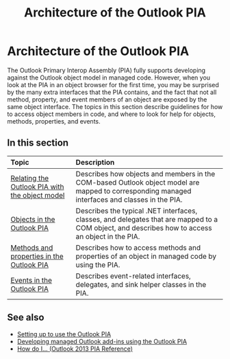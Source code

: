 ﻿---
title: Architecture of the Outlook PIA
TOCTitle: Architecture of the Outlook PIA
ms:assetid: 89577d14-e6e2-4270-8e72-b0adba378667
ms:contentKeyID: 55119777
ms.date: 07/24/2014
mtps_version: v=office.15
---

# Architecture of the Outlook PIA

The Outlook Primary Interop Assembly (PIA) fully supports developing against the Outlook object model in managed code. However, when you look at the PIA in an object browser for the first time, you may be surprised by the many extra interfaces that the PIA contains, and the fact that not all method, property, and event members of an object are exposed by the same object interface. The topics in this section describe guidelines for how to access object members in code, and where to look for help for objects, methods, properties, and events.

## In this section

|Topic|Description|
|:----|:----------|
|[Relating the Outlook PIA with the object model](relating-the-outlook-pia-with-the-object-model.md) |Describes how objects and members in the COM-based Outlook object model are mapped to corresponding managed interfaces and classes in the PIA.|
|[Objects in the Outlook PIA](objects-in-the-outlook-pia.md) |Describes the typical .NET interfaces, classes, and delegates that are mapped to a COM object, and describes how to access an object in the PIA.|
|[Methods and properties in the Outlook PIA](methods-and-properties-in-the-outlook-pia.md) |Describes how to access methods and properties of an object in managed code by using the PIA.|
|[Events in the Outlook PIA](events-in-the-outlook-pia.md) |Describes event-related interfaces, delegates, and sink helper classes in the PIA.|

## See also

- [Setting up to use the Outlook PIA](setting-up-to-use-the-outlook-pia.md)
- [Developing managed Outlook add-ins using the Outlook PIA](developing-managed-outlook-add-ins-using-the-outlook-pia.md)
- [How do I... (Outlook 2013 PIA Reference)](how-do-i-outlook-2013-pia-reference.md)

